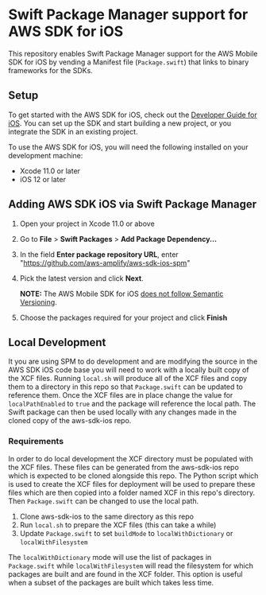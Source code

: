 # Swift Package Manager support for AWS SDK for iOS

This repository enables Swift Package Manager support for the AWS Mobile SDK for iOS by vending a Manifest file (`Package.swift`) that links to binary frameworks for the SDKs.

## Setup

To get started with the AWS SDK for iOS, check out the [Developer Guide for iOS](https://github.com/aws-amplify/aws-sdk-ios/blob/main/README.md#include-the-sdk-for-ios-in-an-existing-application). You can set up the SDK and start building a new project, or you integrate the SDK in an existing project.

To use the AWS SDK for iOS, you will need the following installed on your development machine:

* Xcode 11.0 or later
* iOS 12 or later

## Adding AWS SDK iOS via Swift Package Manager

1. Open your project in Xcode 11.0 or above

2. Go to **File** > **Swift Packages** > **Add Package Dependency...**

3. In the field **Enter package repository URL**, enter "https://github.com/aws-amplify/aws-sdk-ios-spm"

4. Pick the latest version and click **Next**.

    **NOTE:** The AWS Mobile SDK for iOS [does not follow Semantic Versioning](https://docs.amplify.aws/sdk/configuration/setup-options/q/platform/ios#aws-sdk-version-vs-semantic-versioning).

5. Choose the packages required for your project and click **Finish**

## Local Development

It you are using SPM to do development and are modifying the source in the AWS SDK iOS code base you will need to work with a locally built copy of the XCF files. Running `local.sh` will produce all of the XCF files and copy them to a directory in this repo so that `Package.swift` can be updated to reference them. Once the XCF files are in place change the value for `localPathEnabled` to `true` and the package will reference the local path. The Swift package can then be used locally with any changes made in the cloned copy of the aws-sdk-ios repo.

### Requirements

In order to do local development the XCF directory must be populated with the XCF files. These files can be generated from the aws-sdk-ios repo which is expected to be cloned alongside this repo. The Python script which is used to create the XCF files for deployment will be used to prepare these files which are then copied into a folder named XCF in this repo's directory. Then `Package.swift` can be changed to use the local path.

1. Clone aws-sdk-ios to the same directory as this repo
2. Run `local.sh` to prepare the XCF files (this can take a while)
3. Update `Package.swift` to set `buildMode` to `localWithDictionary` or `localWithFilesystem`

The `localWithDictionary` mode will use the list of packages in `Package.swift` while `localWithFilesystem` will read the filesystem for which packages are built and are found in the XCF folder. This option is useful when a subset of the packages are built which takes less time.
